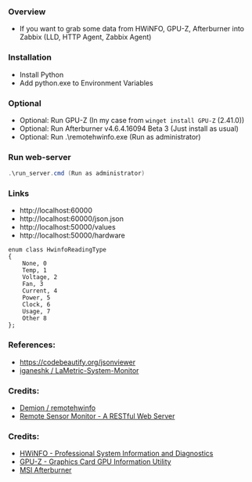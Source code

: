 ### Overview

- If you want to grab some data from HWiNFO, GPU-Z, Afterburner into Zabbix (LLD, HTTP Agent, Zabbix Agent)

### Installation

- Install Python
- Add python.exe to Environment Variables

### Optional

- Optional: Run GPU-Z (In my case from `winget install GPU-Z` (2.41.0))
- Optional: Run Afterburner v4.6.4.16094 Beta 3 (Just install as usual)
- Optional: Run .\remotehwinfo.exe (Run as administrator)

### Run web-server

```powershell or cmd
.\run_server.cmd (Run as administrator)
```

### Links

- http://localhost:60000
- http://localhost:60000/json.json
- http://localhost:50000/values
- http://localhost:50000/hardware

```
enum class HwinfoReadingType
{
	None, 0
	Temp, 1 
	Voltage, 2 
	Fan, 3 
	Current, 4 
	Power, 5 
	Clock, 6
	Usage, 7
	Other 8
};
```

### References:

- https://codebeautify.org/jsonviewer
- [iganeshk / LaMetric-System-Monitor](https://github.com/iganeshk/LaMetric-System-Monitor)

### Credits:

- [Demion / remotehwinfo](https://github.com/Demion/remotehwinfo)
- [Remote Sensor Monitor - A RESTful Web Server](https://www.hwinfo.com/forum/threads/introducing-remote-sensor-monitor-a-restful-web-server.1025/)

### Credits:

- [HWiNFO - Professional System Information and Diagnostics](https://www.hwinfo.com/)
- [GPU-Z - Graphics Card GPU Information Utility](https://www.techpowerup.com/gpuz/)
- [MSI Afterburner](https://www.msi.com/page/afterburner)
